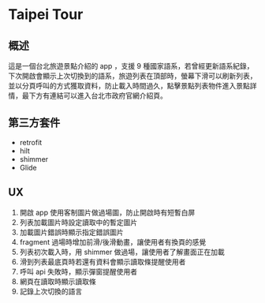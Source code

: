 # Taipei Tour

## 概述
這是一個台北旅遊景點介紹的 app ，支援 9 種國家語系，若曾經更新語系紀錄，下次開啟會顯示上次切換到的語系，旅遊列表在頂部時，螢幕下滑可以刷新列表，並以分頁呼叫的方式獲取資料，防止載入時間過久，點擊景點列表物件進入景點詳情，最下方有連結可以進入台北市政府官網介紹頁。

## 第三方套件
  * retrofit
  * hilt
  * shimmer
  * Glide
  
## UX
1. 開啟 app 使用客制圖片做過場圖，防止開啟時有短暫白屏
2. 列表加載圖片時設定讀取中的暫定圖片
3. 加載圖片錯誤時顯示指定錯誤圖片
4. fragment 過場時增加前滑/後滑動畫，讓使用者有換頁的感覺
5. 列表初次載入時，用 shimmer 做過場，讓使用者了解畫面正在加載
6. 滑到列表最底頁時若還有資料會顯示讀取條提醒使用者
7. 呼叫 api 失敗時，顯示彈窗提醒使用者
8. 網頁在讀取時顯示讀取條
9. 記錄上次切換的語言
